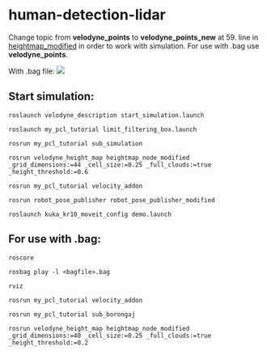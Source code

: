 # human-detection-lidar

Change topic from **velodyne_points** to **velodyne_points_new** at 59. line in [heightmap_modified](https://github.com/2sin2x/human-detection-lidar/blob/master/velodyne_height_map-master/src/heightmap_modified.cpp) in order to work with simulation. For use with .bag use **velodyne_points**.

With .bag file:
![](borongaj.gif)


## Start simulation:

```
roslaunch velodyne_description start_simulation.launch

roslaunch my_pcl_tutorial limit_filtering_box.launch 

rosrun my_pcl_tutorial sub_simulation

rosrun velodyne_height_map heightmap_node_modified _grid_dimensions:=44 _cell_size:=0.25 _full_clouds:=true _height_threshold:=0.6

rosrun my_pcl_tutorial velocity_addon

rosrun robot_pose_publisher robot_pose_publisher_modified

roslaunch kuka_kr10_moveit_config demo.launch
```

## For use with .bag:

```
roscore

rosbag play -l <bagfile>.bag

rviz

rosrun my_pcl_tutorial velocity_addon

rosrun my_pcl_tutorial sub_borongaj

rosrun velodyne_height_map heightmap_node_modified _grid_dimensions:=40 _cell_size:=0.25 _full_clouds:=true _height_threshold:=0.2
```
